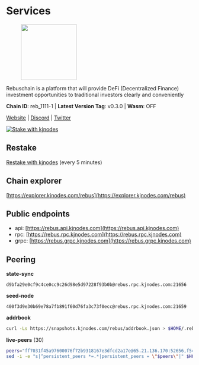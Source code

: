 # Services

<figure><img src="https://raw.githubusercontent.com/kj89/testnet_manuals/main/pingpub/logos/rebus.png" width="150" alt=""><figcaption></figcaption></figure>

Rebuschain is a platform that will provide DeFi (Decentralized Finance)  investment opportunities to traditional investors clearly and conveniently

**Chain ID**: reb_1111-1 | **Latest Version Tag**: v0.3.0 | **Wasm**: OFF

[Website](https://www.rebuschain.com) | [Discord](https://discord.gg/rebuschain) | [Twitter](https://twitter.com/RebusChain)

[![Stake with kjnodes](https://i.ibb.co/cr44Q8j/button-stake-with-kjnodes.png)](https://restake.app/rebus/rebusvaloper1vndzy8y55ylgpmmsc34uy8rm6kqlml6ffs9lrv)

## Restake

[Restake with kjnodes](https://restake.app/rebus/rebusvaloper1vndzy8y55ylgpmmsc34uy8rm6kqlml6ffs9lrv) (every 5 minutes)
## Chain explorer
[https://explorer.kjnodes.com/rebus](https://explorer.kjnodes.com/rebus)

## Public endpoints

* api: [https://rebus.api.kjnodes.com](https://rebus.api.kjnodes.com)
* rpc: [https://rebus.rpc.kjnodes.com](https://rebus.rpc.kjnodes.com)
* grpc: [https://rebus.grpc.kjnodes.com](https://rebus.grpc.kjnodes.com)

## Peering

**state-sync**

```text
d9bfa29e0cf9c4ce0cc9c26d98e5d97228f93b0b@rebus.rpc.kjnodes.com:21656
```

**seed-node**

```text
400f3d9e30b69e78a7fb891f60d76fa3c73f0ecc@rebus.rpc.kjnodes.com:21659
```

**addrbook**
```bash
curl -Ls https://snapshots.kjnodes.com/rebus/addrbook.json > $HOME/.rebusd/config/addrbook.json
```

**live-peers** (30)
```bash
peers="ff7031f45a97600076f72b9318167e3dfcd2a17e@65.21.136.170:52656,f546370843f92e2415524a7b18f9cd528e2fd706@65.109.55.186:26656,c124ce0b508e8b9ed1c5b6957f362225659b5343@134.65.192.98:26656,e772ebf24c2fda82456812050fee31e19c9455fc@65.109.122.105:61456,641b33b0e909630868133820605edf2b4ba4969a@65.109.49.109:26656,92245ff5c7a4b293d2f0c7f9afca0ddad2e0fb52@65.108.244.178:26656,87102b5dd22c1d17f97197c078f23726ae3c6214@91.157.60.253:26656,8f023504e27873141164b6fbf1c4b788ff8d533b@159.69.200.24:26656,e6f1684ed8ed5c586b188bf7088026da4ffdaff6@134.65.193.78:26656,ae67d4c37632435e0d5f27041f50af20d227bdc2@93.170.72.118:21656,e056318da91e77585f496333040e00e12f6941d1@51.83.97.166:26656,ff7621be29e39e9fdf07f2501e1a217201ca29ee@213.239.207.175:39656,ab6a4ae2857ac05fa8f45b03871fa3945193fc61@46.4.81.204:35656,2f6b34ad97c4827dace87436f0299cf89fe0c056@136.243.95.80:46656,69e27ab9b46350654805df3ea8d9ac2f00af4e4c@38.242.244.85:26656,6ac55af662061d3669d7c70961a8fd87ba2f2075@65.108.200.142:26696,f4ad005ee8ec25508c498294e9e83d81b188ea49@185.248.24.16:21656,89757803f40da51678451735445ad40d5b15e059@169.155.44.106:26656,17779ded6b3dc2f31d6c6f40cc6f07d802753ba7@78.47.153.128:26656,4a4d2e7070e05ad6c13628d2f191d96172659452@65.109.65.210:40656,237bfc05da5f8cabee00f148995333f37186d232@164.68.121.101:26656,d3a8fdbe6776fc71998fa893abcd634461b52b19@65.109.92.241:40106,b8137c688096d1abcf56942d335d061f212e6629@62.212.65.138:34656,49e084a4c77f168810608e20b530ee9d25ac69b7@209.126.8.176:26656,faf349e185255c4aa2786da4f8ac70ea13849db0@169.155.45.128:26656,6dc49b312a98051351f0347568c294fea83a5f9a@51.79.27.21:11656,b1dcbb37514fbe215be54079e71aa39dac7fd0ae@64.5.123.203:26656,cd71aa366822800a2aa7051fae69127f78b3f203@188.165.225.226:26656,d9bfa29e0cf9c4ce0cc9c26d98e5d97228f93b0b@65.109.88.38:21656,3a49b0d49e2dcc0fb28d97b77c4e101f20de5842@155.133.22.8:23256"
sed -i -e "s|^persistent_peers *=.*|persistent_peers = \"$peers\"|" $HOME/.rebusd/config/config.toml
```
